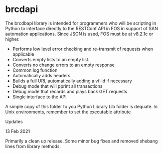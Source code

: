 # brcdapi

The brcdbapi library is intended for programmers who will be scripting in Python to interface directly to the RESTConf API in FOS in support of SAN automation applications. Since JSON is used, FOS must be at v8.2.1c or higher.

* Performs low level error checking and re-transmit of requests when applicable
* Converts empty lists to an empty list.
* Converts no change errors to an empty response
* Common log function
* Automatically adds headers
* Builds a full URI, automatically adding a vf-id if necessary
* Debug mode that will pprint all transactions
* Debug mode that recards and plays back GET requests
* Single interface to the API

A simple copy of this folder to you Python Library Lib folder is dequate. In Unix environments, remember to set the executable attribute

Updates

13 Feb 2021

Primarily a clean up release. Some minor bug fixes and removed shebang lines from library methods.
